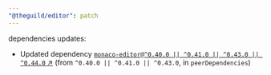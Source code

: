 ```yaml
---
"@theguild/editor": patch
---
```

dependencies updates:
  - Updated dependency [`monaco-editor@^0.40.0 || ^0.41.0 || ^0.43.0 || ^0.44.0` ↗︎](https://www.npmjs.com/package/monaco-editor/v/0.40.0) (from `^0.40.0 || ^0.41.0 || ^0.43.0`, in `peerDependencies`)
